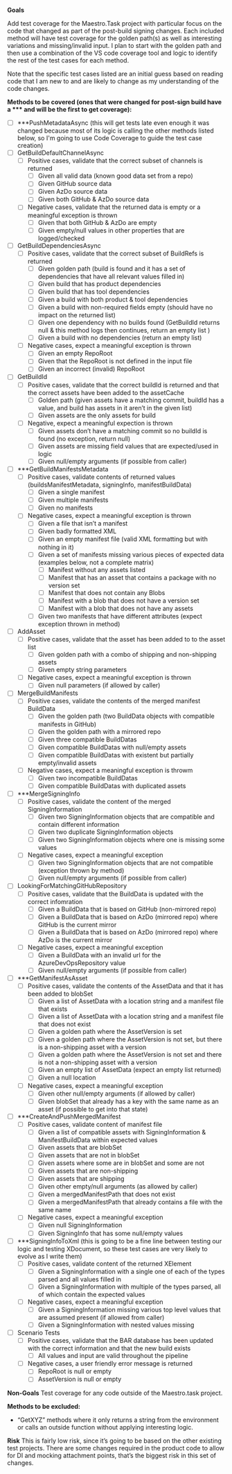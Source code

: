 **Goals**

Add test coverage for the Maestro.Task project with particular focus on the code that changed as part of the post-build signing changes. Each included method will have test coverage for the golden path(s) as well as interesting variations and missing/invalid input. I plan to start with the golden path and then use a combination of the VS code coverage tool and logic to identify the rest of the test cases for each method.

Note that the specific test cases listed are an initial guess based on reading code that I am new to and are likely to change as my understanding of the code changes.

**Methods to be covered (ones that were changed for post-sign build have a *** and will be the first to get coverage):**
  - [ ]	***PushMetadataAsync (this will get tests late even enough it was changed because most of its logic is calling the other methods listed below, so I'm going to use Code Coverage to guide the test case creation)
  - [ ]	GetBuildDefaultChannelAsync
    - [ ] Positive cases, validate that the correct subset of channels is returned
      - [ ]	Given all valid data (known good data set from a repo)
      - [ ]	Given GitHub source data
      - [ ]	Given AzDo source data
      - [ ]	Given both GitHub & AzDo source data
    - [ ] Negative cases, validate that the returned data is empty or a meaningful exception is thrown
      - [ ]	Given that both GitHub & AzDo are empty
      - [ ]	Given empty/null values in other properties that are logged/checked
  -	[ ] GetBuildDependenciesAsync
    - [ ] Positive cases, validate that the correct subset of BuildRefs is returned
      -	[ ] Given golden path (build is found and it has a set of dependencies that have all relevant values filled in)
      -	[ ] Given build that has product dependencies
      -	[ ] Given build that has tool dependencies
      -	[ ] Given a build with both product & tool dependencies
      -	[ ] Given a build with non-required fields empty (should have no impact on the returned list)
      -	[ ] Given one dependency with no builds found (GetBuildId returns null & this method logs then continues, return an empty list )
      -	[ ] Given a build with no dependencies (return an empty list)
    - [ ] Negative cases, expect a meaningful exception is thrown
      - [ ] Given an empty RepoRoot
      - [ ] Given that the RepoRoot is not defined in the input file
      - [ ] Given an incorrect (invalid) RepoRoot
  -	[ ] GetBuildId
    - [ ] Positive cases, validate that the correct buildId is returned and that the correct assets have been added to the assetCache
      -	[ ] Golden path (given assets have a matching commit, buildId has a value, and build has assets in it aren’t in the given list)
      -	[ ] Given assets are the only assets for build
    - [ ] Negative, expect a meaningful expection is thrown
      -	[ ] Given assets don’t have a matching commit so no buildId is found (no exception, return null)
      -	[ ] Given assets are missing field values that are expected/used in logic
      -	[ ] Given null/empty arguments (if possible from caller)
  -	[ ] ***GetBuildManifestsMetadata
    - [ ] Positive cases, validate contents of returned values (buildsManifestMetadata, signingInfo, manifestBuildData)
      -	[ ] Given a single manifest
      -	[ ] Given multiple manifests
      -	[ ] Given no manifests
    - [ ] Negative cases, expect a meaningful exception is thrown
      -	[ ] Given a file that isn’t a manifest
      -	[ ] Given badly formatted XML
      -	[ ] Given an empty manifest file (valid XML formatting but with nothing in it)
      -	[ ] Given a set of manifests missing various pieces of expected data (examples below, not a complete matrix)
        - [ ] Manifest without any assets listed
        - [ ] Manifest that has an asset that contains a package with no version set
        - [ ] Manifest that does not contain any Blobs
        - [ ] Manifest with a blob that does not have a version set
        - [ ] Manifest with a blob that does not have any assets
      - [ ] Given two manifests that have different attributes (expect exception thrown in method)
  -	[ ] AddAsset
    - [ ] Positive cases, validate that the asset has been added to to the asset list
      -	[ ] Given golden path with a combo of shipping and non-shipping assets
      -	[ ] Given empty string parameters
    - [ ] Negative cases, expect a meaningful exception is thrown
      -	[ ] Given null parameters (if allowed by caller)
  -	[ ] MergeBuildManifests
    - [ ] Positive cases, validate the contents of the merged manifest BuildData
      -	[ ] Given the golden path (two BuildData objects with compatible manifests in GitHub)
      -	[ ] Given the golden path with a mirrored repo
      -	[ ] Given three compatible BuildDatas
      -	[ ] Given compatible BuildDatas with null/empty assets
      -	[ ] Given compatible BuildDatas with existent but partially empty/invalid assets
    - [ ] Negative cases, expect a meaningful exception is throwm
      -	[ ] Given two incompatible BuildDatas
      -	[ ] Given compatible BuildDatas with duplicated assets
  -	[ ] ***MergeSigningInfo
    - [ ] Positive cases, validate the content of the merged SigningInformation
      -	[ ] Given two SigningInformation objects that are compatible and contain different information
      -	[ ] Given two duplicate SigningInformation objects
      -	[ ] Given two SigningInformation objects where one is missing some values
    - [ ] Negative cases, expect a meaningful exception
      -	[ ] Given two SigningInformation objects that are not compatible (exception thrown by method)
      -	[ ] Given null/empty arguments (if possible from caller)
  -	[ ] LookingForMatchingGitHubRepository
    - [ ] Positive cases, validate that the BuildData is updated with the correct infomration
      -	[ ] Given a BuildData that is based on GitHub (non-mirrored repo)
      -	[ ] Given a BuildData that is based on AzDo (mirrored repo) where GitHub is the current mirror
      -	[ ] Given a BuildData that is based on AzDo (mirrored repo) where AzDo is the current mirror
    - [ ] Negative cases, expect a meaningful exception
      -	[ ] Given a BuildData with an invalid url for the AzureDevOpsRepository value
      -	[ ] Given null/empty arguments (if possible from caller)
  -	[ ] ***GetManifestAsAsset
    - [ ] Positive cases, validate the contents of the AssetData and that it has been added to blobSet
      -	[ ] Given a list of AssetData with a location string and a manifest file that exists
      -	[ ] Given a list of AssetData with a location string and a manifest file that does not exist
      -	[ ] Given a golden path where the AssetVersion is set
      -	[ ] Given a golden path where the AssetVersion is not set, but there is a non-shipping asset with a version
      -	[ ] Given a golden path where the AssetVersion is not set and there is not a non-shipping asset with a version
      -	[ ] Given an empty list of AssetData (expect an empty list returned)
      -	[ ] Given a null location
    - [ ] Negative cases, expect a meaningful exception
      -	[ ] Given other null/empty arguments (if allowed by caller)
      -	[ ] Given blobSet that already has a key with the same name as an asset (if possible to get into that state)
  -	[ ] ***CreateAndPushMergedManifest
    - [ ] Positive cases, validate content of manifest file
      -	[ ] Given a list of compatible assets with SigningInformation & ManifestBuildData within expected values
      -	[ ] Given assets that are blobSet
      -	[ ] Given assets that are not in blobSet
      -	[ ] Given assets where some are in blobSet and some are not
      -	[ ] Given assets that are non-shipping
      -	[ ] Given assets that are shipping
      -	[ ] Given other empty/null arguments (as allowed by caller)
      -	[ ] Given a mergedManifestPath that does not exist
      -	[ ] Given a mergedManifestPath that already contains a file with the same name
    - [ ] Negative cases, expect a meaningful exception
      -	[ ] Given null SigningInformation
      -	[ ] Given SigningInfo that has some null/empty values
  -	[ ] ***SigningInfoToXml (this is going to be a fine line between testing our logic and testing XDocument, so these test cases are very likely to evolve as I write them)
    - [ ] Positive cases, validate content of the returned XElement
      -	[ ] Given a SigningInformation with a single one of each of the types parsed and all values filled in
      -	[ ] Given a SigningInformation with multiple of the types parsed, all of which contain the expected values
    - [ ] Negative cases, expect a meaningful exception
      -	[ ] Given a SigningInformation missing various top level values that are assumed present (if allowed from caller)
      -	[ ] Given a SigningInformation with nested values missing
  - [ ] Scenario Tests
    - [ ] Positive cases, validate that the BAR database has been updated with the correct information and that the new build exists
      - [ ] All values and input are valid throughout the pipeline
    - [ ] Negative cases, a user friendly error message is returned
      - [ ] RepoRoot is null or empty
      - [ ] AssetVersion is null or empty

**Non-Goals**
Test coverage for any code outside of the Maestro.task project.

**Methods to be excluded:**

-	“GetXYZ” methods where it only returns a string from the environment or calls an outside function without applying interesting logic.

**Risk**
This is fairly low risk, since it’s going to be based on the other existing test projects. There are some changes required in the product code to allow for DI and mocking attachment points, that’s the biggest risk in this set of changes.
